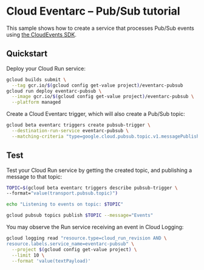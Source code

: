 # Cloud Eventarc – Pub/Sub tutorial

This sample shows how to create a service that processes Pub/Sub events using 
[the CloudEvents SDK](https://github.com/cloudevents/sdk-python).

## Quickstart

Deploy your Cloud Run service:

```sh
gcloud builds submit \
  --tag gcr.io/$(gcloud config get-value project)/eventarc-pubsub
gcloud run deploy eventarc-pubsub \
  --image gcr.io/$(gcloud config get-value project)/eventarc-pubsub \
  --platform managed
```

Create a Cloud Eventarc trigger, which will also create a Pub/Sub topic:

```sh
gcloud beta eventarc triggers create pubsub-trigger \
  --destination-run-service eventarc-pubsub \
  --matching-criteria "type=google.cloud.pubsub.topic.v1.messagePublished"
```

## Test

Test your Cloud Run service by getting the created topic, and publishing a message to that topic:

```sh
TOPIC=$(gcloud beta eventarc triggers describe pubsub-trigger \
--format="value(transport.pubsub.topic)")

echo "Listening to events on topic: $TOPIC"

gcloud pubsub topics publish $TOPIC --message="Events"
```

You may observe the Run service receiving an event in Cloud Logging:

```sh
gcloud logging read "resource.type=cloud_run_revision AND \
resource.labels.service_name=eventarc-pubsub" \
  --project $(gcloud config get-value project) \
  --limit 10 \
  --format 'value(textPayload)'
```
